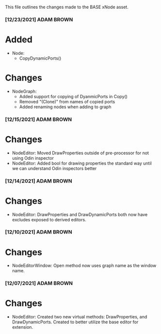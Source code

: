 This file outlines the changes made to the BASE xNode asset.

### [12/23/2021] ADAM BROWN ###

# Added
- Node:
	- CopyDynamicPorts()

# Changes
- NodeGraph: 
	- Added support for copying of DyanmicPorts in Copy()
	- Removed "(Clone)" from names of copied ports
	- Added renaming nodes when adding to graph

### [12/15/2021] ADAM BROWN ###

# Changes
- NodeEditor: Moved DrawProperties outside of pre-processor for not using Odin inspector
- NodeEditor: Added bool for drawing properties the standard way until we can understand Odin inspectors better

### [12/14/2021] ADAM BROWN ###

# Changes
- NodeEditor: DrawProperties and DrawDynamicPorts both now have excludes exposed to derived editors.

### [12/10/2021] ADAM BROWN ###

# Changes
- NodeEditorWindow: Open method now uses graph name as the window name.

### [12/07/2021] ADAM BROWN ###

# Changes
- NodeEditor: Created two new virtual methods: DrawProperties, and DrawDynamicPorts. Created to better utilize the base editor for extension.